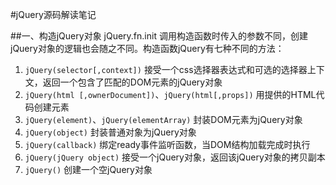#jQuery源码解读笔记

##一、构造jQuery对象 jQuery.fn.init
调用构造函数时传入的参数不同，创建jQuery对象的逻辑也会随之不同。构造函数jQuery有七种不同的方法：
1. `jQuery(selector[,context])`
	接受一个css选择器表达式和可选的选择器上下文，返回一个包含了匹配的DOM元素的jQuery对象
1. `jQuery(html [,ownerDocument])`、`jQuery(html[,props])`
	用提供的HTML代码创建元素
1. `jQuery(element)`、`jQuery(elementArray)`
	封装DOM元素为jQuery对象
1. `jQuery(object)`
	封装普通对象为jQuery对象
1. `jQuery(callback)`
	绑定ready事件监听函数，当DOM结构加载完成时执行
1. `jQuery(jQuery object)`
	接受一个jQuery对象，返回该jQuery对象的拷贝副本
1. `jQuery()`
	创建一个空jQuery对象
